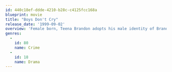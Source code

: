 ```yaml
---
id: 440c18ef-ddde-4210-b28c-c4125fcc168a
blueprint: movie
title: "Boys Don't Cry"
release_date: '1999-09-02'
overview: 'Female born, Teena Brandon adopts his male identity of Brandon Teena and attempts to find himself and love in Nebraska.'
genres:
  -
    id: 80
    name: Crime
  -
    id: 18
    name: Drama
---
```

